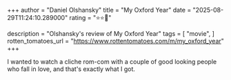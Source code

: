 +++
author = "Daniel Olshansky"
title = "My Oxford Year"
date = "2025-08-29T11:24:10.289000"
rating = "⭐⭐🌟"

description = "Olshansky's review of My Oxford Year"
tags = [
    "movie",
]
rotten_tomatoes_url = "https://www.rottentomatoes.com/m/my_oxford_year"
+++

I wanted to watch a cliche rom-com with a couple of good looking people who fall in love, and that's exactly what I got.
